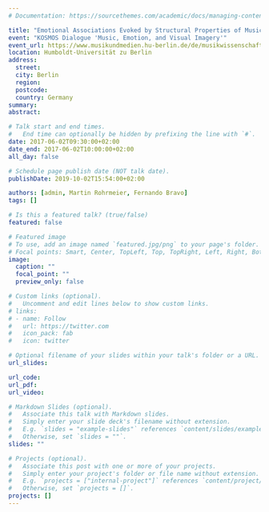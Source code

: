 ```yaml
---
# Documentation: https://sourcethemes.com/academic/docs/managing-content/

title: "Emotional Associations Evoked by Structural Properties of Musical Scales and Abstract Visual Shapes"
event: "KOSMOS Dialogue 'Music, Emotion, and Visual Imagery'"
event_url: https://www.musikundmedien.hu-berlin.de/de/musikwissenschaft/trans/aktuelles-1/kosmos_booklet.pdf
location: Humboldt-Universität zu Berlin
address:
  street:
  city: Berlin
  region:
  postcode:
  country: Germany
summary:
abstract:

# Talk start and end times.
#   End time can optionally be hidden by prefixing the line with `#`.
date: 2017-06-02T09:30:00+02:00
date_end: 2017-06-02T10:00:00+02:00
all_day: false

# Schedule page publish date (NOT talk date).
publishDate: 2019-10-02T15:54:00+02:00

authors: [admin, Martin Rohrmeier, Fernando Bravo]
tags: []

# Is this a featured talk? (true/false)
featured: false

# Featured image
# To use, add an image named `featured.jpg/png` to your page's folder.
# Focal points: Smart, Center, TopLeft, Top, TopRight, Left, Right, BottomLeft, Bottom, BottomRight.
image:
  caption: ""
  focal_point: ""
  preview_only: false

# Custom links (optional).
#   Uncomment and edit lines below to show custom links.
# links:
# - name: Follow
#   url: https://twitter.com
#   icon_pack: fab
#   icon: twitter

# Optional filename of your slides within your talk's folder or a URL.
url_slides:

url_code:
url_pdf:
url_video:

# Markdown Slides (optional).
#   Associate this talk with Markdown slides.
#   Simply enter your slide deck's filename without extension.
#   E.g. `slides = "example-slides"` references `content/slides/example-slides.md`.
#   Otherwise, set `slides = ""`.
slides: ""

# Projects (optional).
#   Associate this post with one or more of your projects.
#   Simply enter your project's folder or file name without extension.
#   E.g. `projects = ["internal-project"]` references `content/project/deep-learning/index.md`.
#   Otherwise, set `projects = []`.
projects: []
---
```

